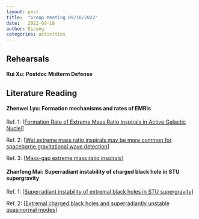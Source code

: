 ```yaml
---
layout: post
title:  "Group Meeting 09/18/2022"
date:   2022-09-18
author: Dicong
categories: activities
---
```



## Rehearsals

#### Rui Xu: Postdoc Midterm Defense

## Literature Reading

####  Zhenwei Lyu: Formation mechanisms and rates of EMRIs
 
Ref. 1: [[Formation Rate of Extreme Mass Ratio Inspirals in Active Galactic Nuclei](https://arxiv.org/abs/2101.09146)]

Ref. 2: [[Wet extreme mass ratio inspirals may be more common for spaceborne gravitational wave detection](https://arxiv.org/abs/2104.01208)]

Ref. 3: [[Mass-gap extreme mass ratio inspirals](https://arxiv.org/abs/2112.10237)]

#### Zhanfeng Mai: Superradiant instability of charged black hole in STU supergravity

Ref. 1: [[Superradiant instability of extremal black holes in STU supergravity](https://arxiv.org/abs/2110.14942)]

Ref. 2: [[Extremal charged black holes and superradiantly unstable quasinormal modes](https://arxiv.org/abs/2201.11138)]
